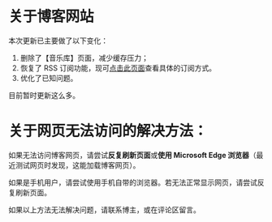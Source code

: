 # 关于博客网站

本次更新已主要做了以下变化：

1. 删除了【音乐库】页面，减少缓存压力；
1. 恢复了 RSS 订阅功能，现可[点击此页面](#feed)查看具体的订阅方式。
1. 优化了已知问题。

目前暂时更新这么多。

# 关于网页无法访问的解决方法：

如果无法访问博客网页，请尝试**反复刷新页面**或**使用 Microsoft Edge 浏览器**（最近测试网页时发现，这能加载博客网页）。

如果是手机用户，请尝试使用手机自带的浏览器。若无法正常显示网页，请尝试反复刷新页面。

如果以上方法无法解决问题，请联系博主，或在评论区留言。
